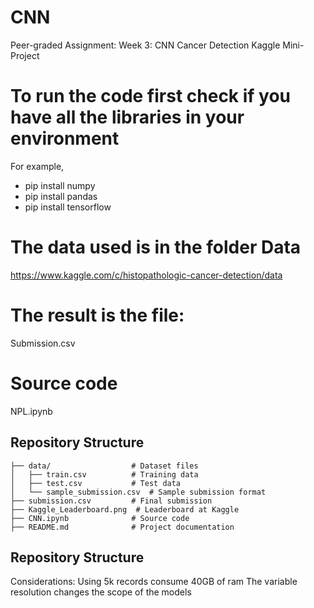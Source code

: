 # CNN
Peer-graded Assignment: Week 3: CNN Cancer Detection Kaggle Mini-Project

# To run the code first check if you have all the libraries in your environment
For example,
- pip install numpy
- pip install pandas
- pip install tensorflow

# The data used is in the folder Data
https://www.kaggle.com/c/histopathologic-cancer-detection/data

# The result is the file:
Submission.csv

# Source code 
NPL.ipynb

## Repository Structure
```
├── data/                  # Dataset files
│   ├── train.csv          # Training data
│   ├── test.csv           # Test data
│   └── sample_submission.csv  # Sample submission format
├── submission.csv         # Final submission
├── Kaggle_Leaderboard.png  # Leaderboard at Kaggle
├── CNN.ipynb              # Source code
├── README.md              # Project documentation
```


## Repository Structure
Considerations:
Using 5k records consume 40GB of ram 
The variable resolution changes the scope of the models 
